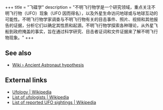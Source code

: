 +++
title = "飞碟学"
description = "不明飞行物学是一个研究领域，重点关注不明飞行物（UFO）现象（UFO 因而得名），以及外星生命访问地球或与地球互动的可能性。不明飞行物学家调查与不明飞行物有关的目击事件、照片、视频和其他报告的证据，分析它们以确定其性质和起源。不明飞行物学探索各种理论，从外星飞船到政府掩盖的事实，旨在通过科学研究、目击者证词和文件证据来了解不明飞行物现象。"
+++

## See also

- [Wiki › Ancient Astronaut hypothesis](../../wiki/ancient-astronaut-hypothesis/)

## External links

- [Ufology | Wikipedia](https://en.wikipedia.org/wiki/Ufology)
- [List of ufologists | Wikipedia](https://en.wikipedia.org/wiki/List_of_ufologists)
- [List of reported UFO sightings | Wikipedia](https://en.wikipedia.org/wiki/List_of_reported_UFO_sightings)
